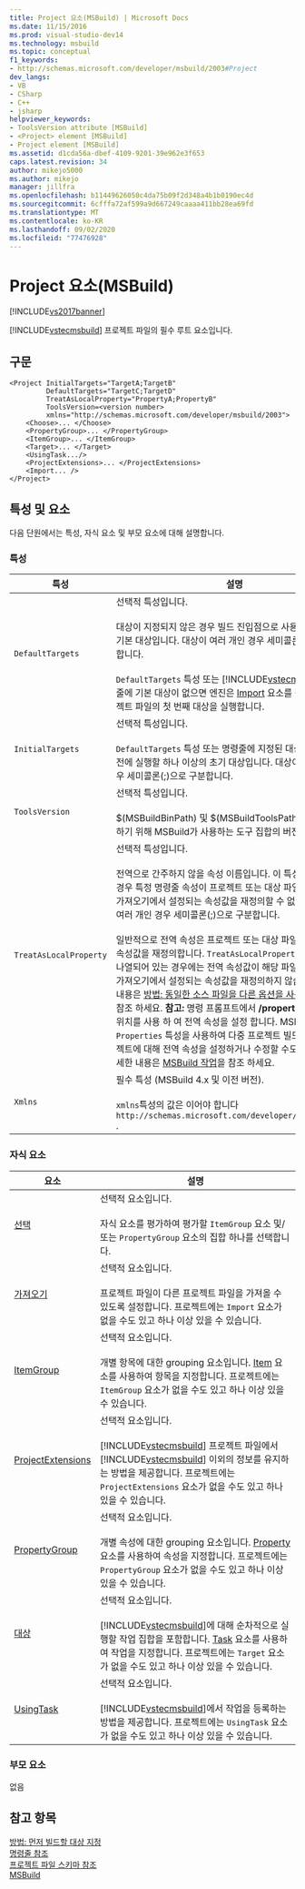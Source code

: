 ```yaml
---
title: Project 요소(MSBuild) | Microsoft Docs
ms.date: 11/15/2016
ms.prod: visual-studio-dev14
ms.technology: msbuild
ms.topic: conceptual
f1_keywords:
- http://schemas.microsoft.com/developer/msbuild/2003#Project
dev_langs:
- VB
- CSharp
- C++
- jsharp
helpviewer_keywords:
- ToolsVersion attribute [MSBuild]
- <Project> element [MSBuild]
- Project element [MSBuild]
ms.assetid: d1cda56a-dbef-4109-9201-39e962e3f653
caps.latest.revision: 34
author: mikejo5000
ms.author: mikejo
manager: jillfra
ms.openlocfilehash: b11449626050c4da75b09f2d348a4b1b0190ec4d
ms.sourcegitcommit: 6cfffa72af599a9d667249caaaa411bb28ea69fd
ms.translationtype: MT
ms.contentlocale: ko-KR
ms.lasthandoff: 09/02/2020
ms.locfileid: "77476928"
---
```

# <a name="project-element-msbuild"></a>Project 요소(MSBuild)
[!INCLUDE[vs2017banner](../includes/vs2017banner.md)]

[!INCLUDE[vstecmsbuild](../includes/vstecmsbuild-md.md)] 프로젝트 파일의 필수 루트 요소입니다.  
  
## <a name="syntax"></a>구문  
  
```  
<Project InitialTargets="TargetA;TargetB"  
         DefaultTargets="TargetC;TargetD"  
         TreatAsLocalProperty="PropertyA;PropertyB"  
         ToolsVersion=<version number>  
         xmlns="http://schemas.microsoft.com/developer/msbuild/2003">  
    <Choose>... </Choose>  
    <PropertyGroup>... </PropertyGroup>  
    <ItemGroup>... </ItemGroup>  
    <Target>... </Target>  
    <UsingTask.../>  
    <ProjectExtensions>... </ProjectExtensions>  
    <Import... />  
</Project>  
```  
  
## <a name="attributes-and-elements"></a>특성 및 요소  
 다음 단원에서는 특성, 자식 요소 및 부모 요소에 대해 설명합니다.  
  
### <a name="attributes"></a>특성  
  
|       특성        |                                                                                                                                                                                                                                                                                                                                                                                                                                                                                                                                              설명                                                                                                                                                                                                                                                                                                                                                                                                                                                                                                                                               |
|------------------------|--------------------------------------------------------------------------------------------------------------------------------------------------------------------------------------------------------------------------------------------------------------------------------------------------------------------------------------------------------------------------------------------------------------------------------------------------------------------------------------------------------------------------------------------------------------------------------------------------------------------------------------------------------------------------------------------------------------------------------------------------------------------------------------------------------------------------------------------------------------------------------------------------------------------------------------------------------------------------------------------------------------------------------------------------------------------------------------------------------|
|    `DefaultTargets`    |                                                                                                                                                                                                                                                                                                 선택적 특성입니다.<br /><br /> 대상이 지정되지 않은 경우 빌드 진입점으로 사용할 하나 이상의 기본 대상입니다. 대상이 여러 개인 경우 세미콜론(;)으로 구분합니다.<br /><br /> `DefaultTargets` 특성 또는 [!INCLUDE[vstecmsbuild](../includes/vstecmsbuild-md.md)] 명령줄에 기본 대상이 없으면 엔진은 [Import](../msbuild/import-element-msbuild.md) 요소를 평가한 후 프로젝트 파일의 첫 번째 대상을 실행합니다.                                                                                                                                                                                                                                                                                                  |
|    `InitialTargets`    |                                                                                                                                                                                                                                                                                                                                                                                                                                             선택적 특성입니다.<br /><br /> `DefaultTargets` 특성 또는 명령줄에 지정된 대상을 실행하기 전에 실행할 하나 이상의 초기 대상입니다. 대상이 여러 개인 경우 세미콜론(;)으로 구분합니다.                                                                                                                                                                                                                                                                                                                                                                                                                                              |
|     `ToolsVersion`     |                                                                                                                                                                                                                                                                                                                                                                                                                                                                             선택적 특성입니다.<br /><br /> $(MSBuildBinPath) 및 $(MSBuildToolsPath)의 값을 확인하기 위해 MSBuild가 사용하는 도구 집합의 버전입니다.                                                                                                                                                                                                                                                                                                                                                                                                                                                                             |
| `TreatAsLocalProperty` | 선택적 특성입니다.<br /><br /> 전역으로 간주하지 않을 속성 이름입니다. 이 특성을 사용하는 경우 특정 명령줄 속성이 프로젝트 또는 대상 파일과 모든 후속 가져오기에서 설정되는 속성값을 재정의할 수 없습니다. 속성이 여러 개인 경우 세미콜론(;)으로 구분합니다.<br /><br /> 일반적으로 전역 속성은 프로젝트 또는 대상 파일에서 설정되는 속성값을 재정의합니다. `TreatAsLocalProperty` 값에 속성이 나열되어 있는 경우에는 전역 속성값이 해당 파일 및 모든 후속 가져오기에서 설정되는 속성값을 재정의하지 않습니다. 자세한 내용은 [방법: 동일한 소스 파일을 다른 옵션을 사용](../msbuild/how-to-build-the-same-source-files-with-different-options.md)하 여 빌드를 참조 하세요. **참고:**  명령 프롬프트에서 **/property** (또는 **/p**) 스위치를 사용 하 여 전역 속성을 설정 합니다. MSBuild 작업의 `Properties` 특성을 사용하여 다중 프로젝트 빌드의 자식 프로젝트에 대해 전역 속성을 설정하거나 수정할 수도 있습니다. 자세한 내용은 [MSBuild 작업](../msbuild/msbuild-task.md)을 참조 하세요. |
|        `Xmlns`         |                                                                                                                                                                                                                                                                                                                                                                                                                                                                                 필수 특성 (MSBuild 4.x 및 이전 버전).<br /><br /> `xmlns`특성의 값은 이어야 합니다 `http://schemas.microsoft.com/developer/msbuild/2003` .                                                                                                                                                                                                                                                                                                                                                                                                                                                                                  |
  
### <a name="child-elements"></a>자식 요소  
  
|요소|설명|  
|-------------|-----------------|  
|[선택](../msbuild/choose-element-msbuild.md)|선택적 요소입니다.<br /><br /> 자식 요소를 평가하여 평가할 `ItemGroup` 요소 및/또는 `PropertyGroup` 요소의 집합 하나를 선택합니다.|  
|[가져오기](../msbuild/import-element-msbuild.md)|선택적 요소입니다.<br /><br /> 프로젝트 파일이 다른 프로젝트 파일을 가져올 수 있도록 설정합니다. 프로젝트에는 `Import` 요소가 없을 수도 있고 하나 이상 있을 수 있습니다.|  
|[ItemGroup](../msbuild/itemgroup-element-msbuild.md)|선택적 요소입니다.<br /><br /> 개별 항목에 대한 grouping 요소입니다. [Item](../msbuild/item-element-msbuild.md) 요소를 사용하여 항목을 지정합니다. 프로젝트에는 `ItemGroup` 요소가 없을 수도 있고 하나 이상 있을 수 있습니다.|  
|[ProjectExtensions](../msbuild/projectextensions-element-msbuild.md)|선택적 요소입니다.<br /><br /> [!INCLUDE[vstecmsbuild](../includes/vstecmsbuild-md.md)] 프로젝트 파일에서 [!INCLUDE[vstecmsbuild](../includes/vstecmsbuild-md.md)] 이외의 정보를 유지하는 방법을 제공합니다. 프로젝트에는 `ProjectExtensions` 요소가 없을 수도 있고 하나 있을 수 있습니다.|  
|[PropertyGroup](../msbuild/propertygroup-element-msbuild.md)|선택적 요소입니다.<br /><br /> 개별 속성에 대한 grouping 요소입니다. [Property](../msbuild/property-element-msbuild.md) 요소를 사용하여 속성을 지정합니다. 프로젝트에는 `PropertyGroup` 요소가 없을 수도 있고 하나 이상 있을 수 있습니다.|  
|[대상](../msbuild/target-element-msbuild.md)|선택적 요소입니다.<br /><br /> [!INCLUDE[vstecmsbuild](../includes/vstecmsbuild-md.md)]에 대해 순차적으로 실행할 작업 집합을 포함합니다. [Task](../msbuild/task-element-msbuild.md) 요소를 사용하여 작업을 지정합니다. 프로젝트에는 `Target` 요소가 없을 수도 있고 하나 이상 있을 수 있습니다.|  
|[UsingTask](../msbuild/usingtask-element-msbuild.md)|선택적 요소입니다.<br /><br /> [!INCLUDE[vstecmsbuild](../includes/vstecmsbuild-md.md)]에서 작업을 등록하는 방법을 제공합니다. 프로젝트에는 `UsingTask` 요소가 없을 수도 있고 하나 이상 있을 수 있습니다.|  
  
### <a name="parent-elements"></a>부모 요소  
 없음  
  
## <a name="see-also"></a>참고 항목  
 [방법: 먼저 빌드할 대상 지정](../msbuild/how-to-specify-which-target-to-build-first.md)   
 [명령줄 참조](../msbuild/msbuild-command-line-reference.md)   
 [프로젝트 파일 스키마 참조](../msbuild/msbuild-project-file-schema-reference.md)   
 [MSBuild](msbuild.md)
